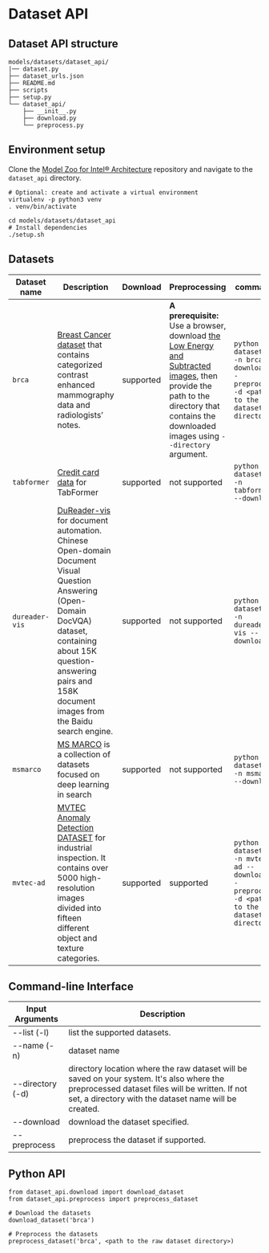 # Dataset API

## Dataset API structure
```
models/datasets/dataset_api/
|── dataset.py
├── dataset_urls.json
├── README.md
├── scripts
├── setup.py
└── dataset_api/
    ├── __init__.py
    ├── download.py
    └── preprocess.py
```

## Environment setup
Clone the [Model Zoo for Intel® Architecture](https://github.com/IntelAI/models) repository and navigate to the `dataset_api` directory.
```
# Optional: create and activate a virtual environment
virtualenv -p python3 venv
. venv/bin/activate

cd models/datasets/dataset_api
# Install dependencies 
./setup.sh
```

## Datasets
| Dataset name | Description | Download | Preprocessing | command |
| ------------ | ----------- | -------- | --------------| ------- |
| `brca` | [Breast Cancer dataset](https://wiki.cancerimagingarchive.net/pages/viewpage.action?pageId=109379611#10937961150f24f71b869471e8366180549549d75) that contains categorized contrast enhanced mammography data and radiologists’ notes. | supported | **A prerequisite:** Use a browser, download [the Low Energy and Subtracted images](https://faspex.cancerimagingarchive.net/aspera/faspex/external_deliveries/260?passcode=5335d2514638afdaf03237780dcdfec29edf4238#), then provide the path to the directory that contains the downloaded images using `--directory` argument. | `python dataset.py -n brca --download --preprocess -d <path to the dataset directory>` |
| `tabformer` | [Credit card data](https://ibm.ent.box.com/v/tabformer-data/folder/130748337023) for TabFormer | supported | not supported | `python dataset.py -n tabformer --download` |
| `dureader-vis` | [DuReader-vis](https://github.com/baidu/DuReader/tree/master/DuReader-vis) for document automation. Chinese Open-domain Document Visual Question Answering (Open-Domain DocVQA) dataset, containing about 15K question-answering pairs and 158K document images from the Baidu search engine. | supported | not supported  | `python dataset.py -n dureader-vis --download` |
| `msmarco` | [MS MARCO](https://microsoft.github.io/msmarco/)  is a collection of datasets focused on deep learning in search | supported | not supported | `python dataset.py -n msmarco --download` |
| `mvtec-ad` | [MVTEC Anomaly Detection DATASET](https://www.mvtec.com/company/research/datasets/mvtec-ad) for industrial inspection. It contains over 5000 high-resolution images divided into fifteen different object and texture categories. | supported | supported  | `python dataset.py -n mvtec-ad --download --preprocess -d <path to the dataset directory>` |

## Command-line Interface

| Input Arguments | Description |
| --------------- | ----------- |
| --list (-l) | list the supported datasets. |
| --name (-n) | dataset name |
| --directory (-d) | directory location where the raw dataset will be saved on your system. It's also where the preprocessed dataset files will be written. If not set, a directory with the dataset name will be created. |
| --download | download the dataset specified. |
| --preprocess | preprocess the dataset if supported. |


## Python API
```
from dataset_api.download import download_dataset
from dataset_api.preprocess import preprocess_dataset

# Download the datasets
download_dataset('brca')

# Preprocess the datasets
preprocess_dataset('brca', <path to the raw dataset directory>)
```

